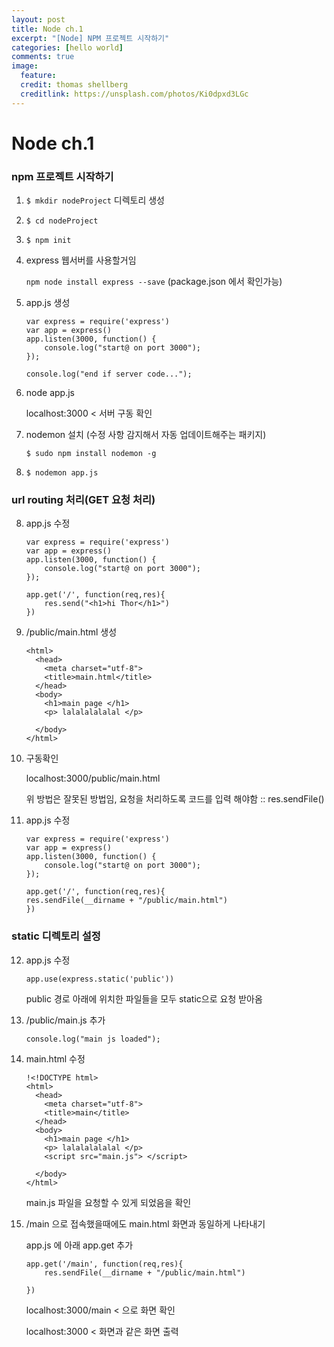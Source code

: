 ```yaml
---
layout: post
title: Node ch.1
excerpt: "[Node] NPM 프로젝트 시작하기"
categories: [hello world]
comments: true
image:
  feature:
  credit: thomas shellberg
  creditlink: https://unsplash.com/photos/Ki0dpxd3LGc
---
```


# Node ch.1

### npm 프로젝트 시작하기

1. `$ mkdir nodeProject` 디렉토리 생성
2. `$ cd nodeProject`
3. `$ npm init`
4. express 웹서버를 사용할거임

    `npm node install express --save`
    (package.json 에서 확인가능)

5. app.js 생성

    ```
    var express = require('express')
    var app = express()
    app.listen(3000, function() {
    	console.log("start@ on port 3000");
    });

    console.log("end if server code...");
    ```

6. node app.js

    localhost:3000 < 서버 구동 확인

7. nodemon 설치 (수정 사항 감지해서 자동 업데이트해주는 패키지)

    `$ sudo npm install nodemon -g`

8. `$ nodemon app.js`

### url routing 처리(GET 요청 처리)
8. app.js 수정

    ```
    var express = require('express')
    var app = express()
    app.listen(3000, function() {
    	console.log("start@ on port 3000");
    });

    app.get('/', function(req,res){
    	res.send("<h1>hi Thor</h1>")
    })
    ```

9. /public/main.html 생성

    ```
    <html>
      <head>
        <meta charset="utf-8">
        <title>main.html</title>
      </head>
      <body>
        <h1>main page </h1>
        <p> lalalalalalal </p>

      </body>
    </html>
    ```

10. 구동확인

    localhost:3000/public/main.html

    위 방법은 잘못된 방법임, 요청을 처리하도록 코드를 입력 해야함 :: res.sendFile()

11. app.js 수정

    ```
    var express = require('express')
    var app = express()
    app.listen(3000, function() {
    	console.log("start@ on port 3000");
    });

    app.get('/', function(req,res){
    res.sendFile(__dirname + "/public/main.html")
    })
    ```

### static 디렉토리 설정
12. app.js 수정
    ```
    app.use(express.static('public'))
    ```

    public 경로 아래에 위치한 파일들을 모두 static으로 요청 받아옴

13. /public/main.js 추가

    ```
    console.log("main js loaded");
    ```

14. main.html 수정

    ```
    !<!DOCTYPE html>
    <html>
      <head>
        <meta charset="utf-8">
        <title>main</title>
      </head>
      <body>
        <h1>main page </h1>
        <p> lalalalalalal </p>
        <script src="main.js"> </script>

      </body>
    </html>
    ```

    main.js 파일을 요청할 수 있게 되었음을 확인

15. /main 으로 접속했을때에도 main.html 화면과 동일하게 나타내기

    app.js 에 아래 app.get 추가

    ```
    app.get('/main', function(req,res){
    	res.sendFile(__dirname + "/public/main.html")

    })
    ```

    localhost:3000/main  < 으로 화면 확인

    localhost:3000 < 화면과 같은 화면 출력
